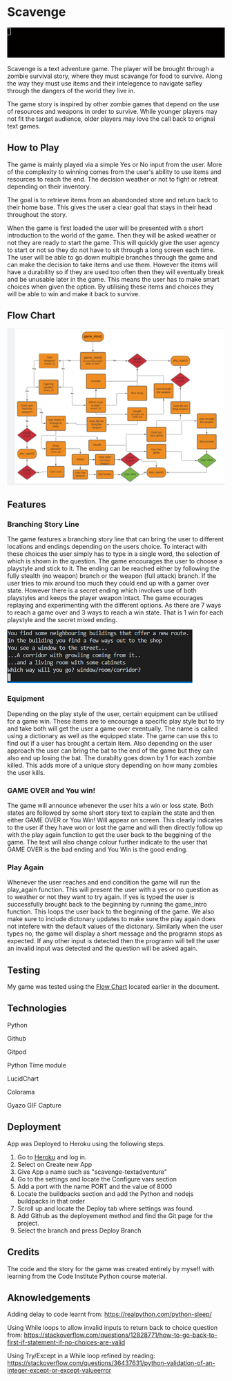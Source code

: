# Scavenge

![Gif of the game intro](screenshots/game-intro.gif "Game Intro")

Scavenge is a text adventure game. The player will be brought through a zombie survival story, where they must scavange for food to survive. Along the way they must use items and their intelegence to navigate safley through the dangers of the world they live in.

The game story is inspired by other zombie games that depend on the use of resources and weapons in order to survive. While younger players may not fit the target audience, older players may love the call back to orignal text games.

## How to Play

The game is mainly played via a simple Yes or No input from the user. More of the complexity to winning comes from the user's ability to use items and resources to reach the end. The decision weather or not to fight or retreat depending on their inventory.

The goal is to retrieve items from an abandonded store and return back to their home base. This gives the user a clear goal that stays in their head throughout the story.

When the game is first loaded the user will be presented with a short introduction to the world of the game. Then they will be asked weather or not they are ready to start the game. This will quickly give the user agency to start or not so they do not have to sit through a long screen each time. The user will be able to go down multiple branches through the game and can make the decision to take items and use them. However the items will have a durability so if they are used too often then they will eventually break and be unusable later in the game. This means the user has to make smart choices when given the option. By utilising these items and choices they will be able to win and make it back to survive.

## Flow Chart

![Screenshot showing the flow chart](screenshots/flow-chart.PNG "Game Flow Chart")

## Features

### Branching Story Line

The game features a branching story line that can bring the user to different locations and endings depending on the users choice. To interact with these choices the user simply has to type in a single word, the selection of which is shown in the question. The game encourages the user to choose a playstyle and stick to it. The ending can be reached either by following the fully stealth (no weapon) branch or the weapon (full attack) branch. If the user tries to mix around too much they could end up with a gamer over state. However there is a secret ending which involves use of both playstyles and keeps the player weapon intact. The game ecourages replaying and experimenting with the different options. As there are 7 ways to reach a game over and 3 ways to reach a win state. That is 1 win for each playstyle and the secret mixed ending.

![Screenshot showing multiple options](screenshots/branch.PNG "Game Branches")

### Equipment

Depending on the play style of the user, certain equipment can be utilised for a game win. These items are to encourage a specific play style but to try and take both will get the user a game over eventually. The name is called using a dictionary as well as the equipped state. The game can use this to find out if a user has brought a certain item. Also depending on the user approach the user can bring the bat to the end of the game but they can also end up losing the bat. The durabilty goes down by 1 for each zombie killed. This adds more of a unique story depending on how many zombies the user kills.

### GAME OVER and You win!

The game will announce whenever the user hits a win or loss state. Both states are followed by some short story text to explain the state and then either GAME OVER or You Win! Will appear on screen. This clearly indicates to the user if they have won or lost the game and will then directly follow up with the play again function to get the user back to the beggining of the game. The text will also change colour further indicate to the user that GAME OVER is the bad ending and You Win is the good ending. 

### Play Again

Whenever the user reaches and end condition the game will run the play_again function. This will present the user with a yes or no question as to weather or not they want to try again. If yes is typed the user is successfully brought back to the beginning by running the game_intro function. This loops the user back to the beginning of the game. We also make sure to include dictonary updates to make sure the play again does not intefere with the default values of the dictonary. Similarly when the user types no, the game will display a short message and the programn stops as expected. If any other input is detected then the programn will tell the user an invalid input was detected and the question will be asked again.

## Testing

My game was tested using the [Flow Chart](##flow-chart) located earlier in the document.

## Technologies

Python

Github

Gitpod

Python Time module

LucidChart

Colorama

Gyazo GIF Capture

## Deployment

App was Deployed to Heroku using the following steps.

1. Go to [Heroku](https://dashboard.heroku.com/apps) and log in.
2. Select on Create new App
3. Give App a name such as "scavenge-textadventure"
4. Go to the settings and locate the Configure vars section
5. Add a port with the name PORT and the value of 8000
6. Locate the buildpacks section and add the Python and nodejs buildpacks in that order
7. Scroll up and locate the Deploy tab where settings was found.
8. Add Github as the deployement method and find the Git page for the project.
9. Select the branch and press Deploy Branch

## Credits

The code and the story for the game was created entirely by myself with learning from the Code Institute Python course material.

## Aknowledgements

Adding delay to code learnt from: https://realpython.com/python-sleep/

Using While loops to allow invalid inputs to return back to choice question from: https://stackoverflow.com/questions/12828771/how-to-go-back-to-first-if-statement-if-no-choices-are-valid

Using Try/Except in a While loop refined by reading: https://stackoverflow.com/questions/36437631/python-validation-of-an-integer-except-or-except-valueerror